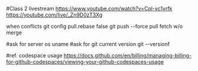 #Class 2 livestream
https://www.youtube.com/watch?v=Cpl-vc1vrfk
https://youtube.com/live/_Zn9D0zT3Xg

when conflicts
git config pull.rebase false
git push --force
pull
fetch w/o merge

#ask for server os
uname
#ask for git current version
git --versionf

#ref. codespace usage
https://docs.github.com/en/billing/managing-billing-for-github-codespaces/viewing-your-github-codespaces-usage